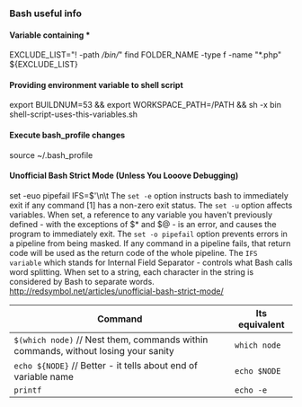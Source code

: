 ### Bash useful info

#### Variable containing * 
EXCLUDE_LIST="! -path */bin/*"
find FOLDER_NAME -type f -name "*.php" ${EXCLUDE_LIST}

#### Providing environment variable to shell script
export BUILDNUM=53 && export WORKSPACE_PATH=/PATH && sh -x bin shell-script-uses-this-variables.sh


#### Execute bash_profile changes
source ~/.bash_profile

#### Unofficial Bash Strict Mode (Unless You Looove Debugging)
set -euo pipefail
IFS=$'\n\t
The `set -e` option instructs bash to immediately exit if any command [1] has a non-zero exit status.
The `set -u` option affects variables. When set, a reference to any variable you haven't previously defined - with the exceptions of $* and $@ - is an error, and causes the program to immediately exit.
The `set -o pipefail` option prevents errors in a pipeline from being masked. If any command in a pipeline fails, that return code will be used as the return code of the whole pipeline.
The `IFS variable` which stands for Internal Field Separator - controls what Bash calls word splitting. When set to a string, each character in the string is considered by Bash to separate words.
http://redsymbol.net/articles/unofficial-bash-strict-mode/



| Command  | Its equivalent |
| ------------- | ------------- |
| `$(which node)` // Nest them, commands within commands, without losing your sanity | `which node` |
| `echo ${NODE}` // Better - it tells about end of variable name   | `echo $NODE` |
| `printf` | `echo -e` |
